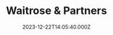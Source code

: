 ---
date: 2023-12-22T14:05:40.000Z
title: Waitrose & Partners
latitude: 52.03558142417081
longitude: 0.7317279136050154
category: checkin
---